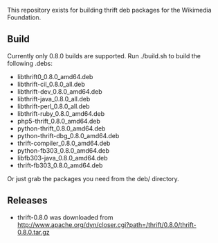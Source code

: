 This repository exists for building thrift deb packages
for the Wikimedia Foundation.  


## Build
Currently only 0.8.0 builds are supported.  Run ./build.sh to build the following .debs:

- libthrift0_0.8.0_amd64.deb
- libthrift-cil_0.8.0_all.deb
- libthrift-dev_0.8.0_amd64.deb
- libthrift-java_0.8.0_all.deb
- libthrift-perl_0.8.0_all.deb
- libthrift-ruby_0.8.0_amd64.deb
- php5-thrift_0.8.0_amd64.deb
- python-thrift_0.8.0_amd64.deb
- python-thrift-dbg_0.8.0_amd64.deb
- thrift-compiler_0.8.0_amd64.deb
- python-fb303_0.8.0_amd64.deb
- libfb303-java_0.8.0_amd64.deb
- thrift-fb303_0.8.0_amd64.deb

Or just grab the packages you need from the deb/ directory.  

## Releases
- thrift-0.8.0 was downloaded from http://www.apache.org/dyn/closer.cgi?path=/thrift/0.8.0/thrift-0.8.0.tar.gz
